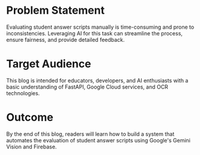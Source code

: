 # Problem Statement
Evaluating student answer scripts manually is time-consuming and prone to inconsistencies. Leveraging AI for this task can streamline the process, ensure fairness, and provide detailed feedback.
# Target Audience
This blog is intended for educators, developers, and AI enthusiasts with a basic understanding of FastAPI, Google Cloud services, and OCR technologies.
# Outcome
By the end of this blog, readers will learn how to build a system that automates the evaluation of student answer scripts using Google's Gemini Vision and Firebase.
